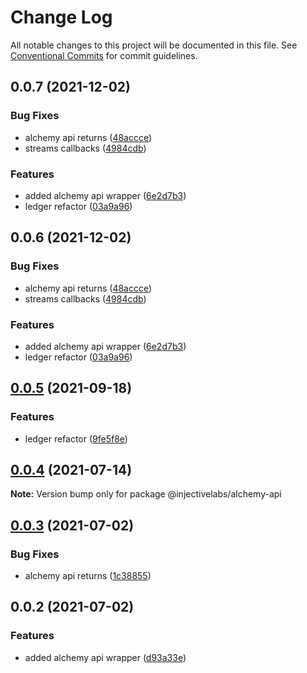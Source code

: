 # Change Log

All notable changes to this project will be documented in this file.
See [Conventional Commits](https://conventionalcommits.org) for commit guidelines.

## 0.0.7 (2021-12-02)


### Bug Fixes

* alchemy api returns ([48accce](https://github.com/InjectiveLabs/injective-ts/commit/48accce6ea6fd9d91096d0309b7cc9cf83c282e4))
* streams callbacks ([4984cdb](https://github.com/InjectiveLabs/injective-ts/commit/4984cdbc7485cd2c9e195aa4cbc83010b79ca920))


### Features

* added alchemy api wrapper ([6e2d7b3](https://github.com/InjectiveLabs/injective-ts/commit/6e2d7b3e82b4696824cab2610b2f130b3b23693a))
* ledger refactor ([03a9a96](https://github.com/InjectiveLabs/injective-ts/commit/03a9a96c9dadff67766d53133de5599ce45dc8fd))





## 0.0.6 (2021-12-02)


### Bug Fixes

* alchemy api returns ([48accce](https://github.com/InjectiveLabs/injective-ts/commit/48accce6ea6fd9d91096d0309b7cc9cf83c282e4))
* streams callbacks ([4984cdb](https://github.com/InjectiveLabs/injective-ts/commit/4984cdbc7485cd2c9e195aa4cbc83010b79ca920))


### Features

* added alchemy api wrapper ([6e2d7b3](https://github.com/InjectiveLabs/injective-ts/commit/6e2d7b3e82b4696824cab2610b2f130b3b23693a))
* ledger refactor ([03a9a96](https://github.com/InjectiveLabs/injective-ts/commit/03a9a96c9dadff67766d53133de5599ce45dc8fd))





## [0.0.5](https://github.com/InjectiveLabs/injective-ts/compare/@injectivelabs/alchemy-api@0.0.4...@injectivelabs/alchemy-api@0.0.5) (2021-09-18)


### Features

* ledger refactor ([9fe5f8e](https://github.com/InjectiveLabs/injective-ts/commit/9fe5f8e31f37c7ed56b6141e563bf9f3722fe02b))





## [0.0.4](https://github.com/InjectiveLabs/injective-ts/compare/@injectivelabs/alchemy-api@0.0.3...@injectivelabs/alchemy-api@0.0.4) (2021-07-14)

**Note:** Version bump only for package @injectivelabs/alchemy-api





## [0.0.3](https://github.com/InjectiveLabs/injective-ts/compare/@injectivelabs/alchemy-api@0.0.2...@injectivelabs/alchemy-api@0.0.3) (2021-07-02)


### Bug Fixes

* alchemy api returns ([1c38855](https://github.com/InjectiveLabs/injective-ts/commit/1c38855633fcb5d2d563bfab7c7fe706ad185472))





## 0.0.2 (2021-07-02)


### Features

* added alchemy api wrapper ([d93a33e](https://github.com/InjectiveLabs/injective-ts/commit/d93a33e51bc2224ca0ad6a662166edede473659e))
